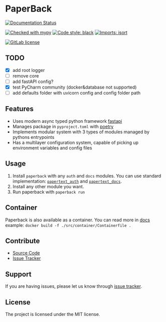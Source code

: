 PaperBack
=========

[![Documentation Status][docs_badge]][docs_link]

[comment]: <> (TODO: add container registry link)

[![Checked with mypy][mypy_badge]](http://mypy-lang.org/)
[![Code style: black][black_badge]](https://github.com/psf/black)
[![Imports: isort][isort_badge]](https://pycqa.github.io/isort/)

[![GitLab license][MIT_license_badge]][license_link]

TODO
----
- [x] add root logger
- [ ] remove core
- [ ] add fastAPI config?
- [x] test PyCharm community (docker&database not supported)
- [ ] add defaults folder with uvicorn config and config folder path

Features
--------
- Uses modern async typed python framework [fastapi](https://fastapi.tiangolo.com/)
- Manages package in `pyproject.toml` with [poetry](https://python-poetry.org/)
- Implements modular system with 3 types of modules managed by pythons entrypoints
- Has a multilayer configuration system, capable of picking up environment variables and config files

Usage
-----
1. Install `paperback` with any `auth` and `docs` modules.
    You can use standard implementation: [`papertext_auth`]() and [`papertext_docs`]().
2. Install any other module you want.
3. Run paperback with `paperback run`

Container
---------
Paperback is also available as a container. You can read more in [docs][docs_link]
\
example: `docker build -f ./src/container/Containerfile .`

Contribute
----------
- [Source Code](https://github.com/PaperText/paperback)
- [Issue Tracker](https://github.com/PaperText/paperback/issues)

Support
-------
If you are having issues, please let us know through
    [issue tracker](https://github.com/PaperText/paperback/issues).

License
-------
The project is licensed under the MIT license.

<!-- links -->
[docs_badge]: https://readthedocs.org/projects/paperback/badge/?version=latest&style=flat-square
[docs_link]: https://paperback.readthedocs.io/en/latest/?badge=latest

[container_badge]: <>
[container_link]: <>

[mypy_badge]: https://img.shields.io/badge/mypy-checked-2a6db2?style=flat-square
[black_badge]: https://img.shields.io/badge/code%20style-black-000000.svg?style=flat-square
[isort_badge]: https://img.shields.io/badge/imports-isort-1674b1?style=flat-square&labelColor=ef8336

[MIT_license_badge]: https://img.shields.io/badge/License-MIT-yellow.svg?style=flat-square
[license_link]: https://gitlab.com/PaperText/paperback/blob/master/LICENSE
